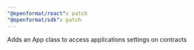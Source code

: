 ```yaml
---
"@openformat/react": patch
"@openformat/sdk": patch
---
```


Adds an App class to access applications settings on contracts
